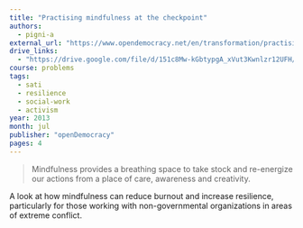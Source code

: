 ```yaml
---
title: "Practising mindfulness at the checkpoint"
authors:
  - pigni-a
external_url: "https://www.opendemocracy.net/en/transformation/practising-mindfulness-at-checkpoint/"
drive_links:
  - "https://drive.google.com/file/d/151c8Mw-kGbtypgA_xVut3Kwnlzr12UFH/view?usp=sharing"
course: problems
tags:
  - sati
  - resilience
  - social-work
  - activism 
year: 2013
month: jul
publisher: "openDemocracy"
pages: 4
---
```


> Mindfulness provides a breathing space to take stock and re-energize our actions from a place of care, awareness and creativity.

A look at how mindfulness can reduce burnout and increase resilience, particularly for those working with non-governmental organizations in areas of extreme conflict.
